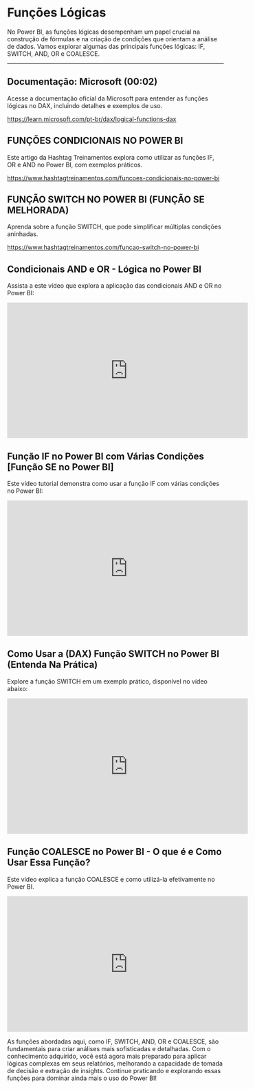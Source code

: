 # Funções Lógicas

No Power BI, as funções lógicas desempenham um papel crucial na construção de fórmulas e na criação de condições que orientam a análise de dados. Vamos explorar algumas das principais funções lógicas: IF, SWITCH, AND, OR e COALESCE.

---

## Documentação: Microsoft (00:02)
 
Acesse a documentação oficial da Microsoft para entender as funções lógicas no DAX, incluindo detalhes e exemplos de uso.

https://learn.microsoft.com/pt-br/dax/logical-functions-dax
 
## FUNÇÕES CONDICIONAIS NO POWER BI 

Este artigo da Hashtag Treinamentos explora como utilizar as funções IF, OR e AND no Power BI, com exemplos práticos.

https://www.hashtagtreinamentos.com/funcoes-condicionais-no-power-bi
 
## FUNÇÃO SWITCH NO POWER BI (FUNÇÃO SE MELHORADA)

Aprenda sobre a função SWITCH, que pode simplificar múltiplas condições aninhadas.

https://www.hashtagtreinamentos.com/funcao-switch-no-power-bi

## Condicionais AND e OR - Lógica no Power BI

Assista a este vídeo que explora a aplicação das condicionais AND e OR no Power BI:

<iframe width="560" height="315" src="https://www.youtube.com/embed/_DPysIQAkYs?si=RYJdUp3hrelO89aa" title="YouTube video player" frameborder="0" allow="accelerometer; autoplay; clipboard-write; encrypted-media; gyroscope; picture-in-picture; web-share" referrerpolicy="strict-origin-when-cross-origin" allowfullscreen></iframe>

## Função IF no Power BI com Várias Condições [Função SE no Power BI]

Este vídeo tutorial demonstra como usar a função IF com várias condições no Power BI:

<iframe width="560" height="315" src="https://www.youtube.com/embed/0hwCp1TSHAQ?si=CCGJYHg6xQvYxgTc" title="YouTube video player" frameborder="0" allow="accelerometer; autoplay; clipboard-write; encrypted-media; gyroscope; picture-in-picture; web-share" referrerpolicy="strict-origin-when-cross-origin" allowfullscreen></iframe>

## Como Usar a (DAX) Função SWITCH no Power BI (Entenda Na Prática)

Explore a função SWITCH em um exemplo prático, disponível no vídeo abaixo:

<iframe width="560" height="315" src="https://www.youtube.com/embed/oY2ktnnp2hY?si=rzwRs8PaXorqbTig" title="YouTube video player" frameborder="0" allow="accelerometer; autoplay; clipboard-write; encrypted-media; gyroscope; picture-in-picture; web-share" referrerpolicy="strict-origin-when-cross-origin" allowfullscreen></iframe>

## Função COALESCE no Power BI - O que é e Como Usar Essa Função?

Este vídeo explica a função COALESCE e como utilizá-la efetivamente no Power BI.

<iframe width="560" height="315" src="https://www.youtube.com/embed/dAXvdOsv82E?si=GWEtVMW6yyEav3Qb" title="YouTube video player" frameborder="0" allow="accelerometer; autoplay; clipboard-write; encrypted-media; gyroscope; picture-in-picture; web-share" referrerpolicy="strict-origin-when-cross-origin" allowfullscreen></iframe>

As funções abordadas aqui, como IF, SWITCH, AND, OR e COALESCE, são fundamentais para criar análises mais sofisticadas e detalhadas. Com o conhecimento adquirido, você está agora mais preparado para aplicar lógicas complexas em seus relatórios, melhorando a capacidade de tomada de decisão e extração de insights. Continue praticando e explorando essas funções para dominar ainda mais o uso do Power BI!